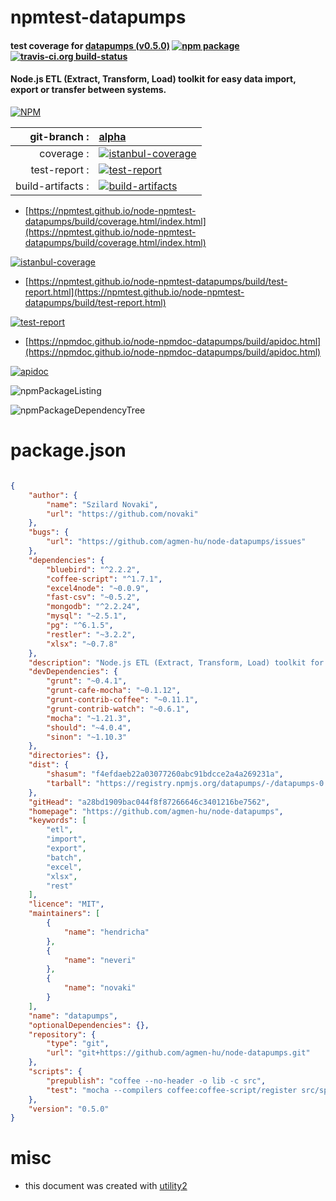 # npmtest-datapumps

#### test coverage for  [datapumps (v0.5.0)](https://github.com/agmen-hu/node-datapumps)  [![npm package](https://img.shields.io/npm/v/npmtest-datapumps.svg?style=flat-square)](https://www.npmjs.org/package/npmtest-datapumps) [![travis-ci.org build-status](https://api.travis-ci.org/npmtest/node-npmtest-datapumps.svg)](https://travis-ci.org/npmtest/node-npmtest-datapumps)

#### Node.js ETL (Extract, Transform, Load) toolkit for easy data import, export or transfer between systems.

[![NPM](https://nodei.co/npm/datapumps.png?downloads=true&downloadRank=true&stars=true)](https://www.npmjs.com/package/datapumps)

| git-branch : | [alpha](https://github.com/npmtest/node-npmtest-datapumps/tree/alpha)|
|--:|:--|
| coverage : | [![istanbul-coverage](https://npmtest.github.io/node-npmtest-datapumps/build/coverage.badge.svg)](https://npmtest.github.io/node-npmtest-datapumps/build/coverage.html/index.html)|
| test-report : | [![test-report](https://npmtest.github.io/node-npmtest-datapumps/build/test-report.badge.svg)](https://npmtest.github.io/node-npmtest-datapumps/build/test-report.html)|
| build-artifacts : | [![build-artifacts](https://npmtest.github.io/node-npmtest-datapumps/glyphicons_144_folder_open.png)](https://github.com/npmtest/node-npmtest-datapumps/tree/gh-pages/build)|

- [https://npmtest.github.io/node-npmtest-datapumps/build/coverage.html/index.html](https://npmtest.github.io/node-npmtest-datapumps/build/coverage.html/index.html)

[![istanbul-coverage](https://npmtest.github.io/node-npmtest-datapumps/build/screenCapture.buildCi.browser.%252Ftmp%252Fbuild%252Fcoverage.lib.html.png)](https://npmtest.github.io/node-npmtest-datapumps/build/coverage.html/index.html)

- [https://npmtest.github.io/node-npmtest-datapumps/build/test-report.html](https://npmtest.github.io/node-npmtest-datapumps/build/test-report.html)

[![test-report](https://npmtest.github.io/node-npmtest-datapumps/build/screenCapture.buildCi.browser.%252Ftmp%252Fbuild%252Ftest-report.html.png)](https://npmtest.github.io/node-npmtest-datapumps/build/test-report.html)

- [https://npmdoc.github.io/node-npmdoc-datapumps/build/apidoc.html](https://npmdoc.github.io/node-npmdoc-datapumps/build/apidoc.html)

[![apidoc](https://npmdoc.github.io/node-npmdoc-datapumps/build/screenCapture.buildCi.browser.%252Ftmp%252Fbuild%252Fapidoc.html.png)](https://npmdoc.github.io/node-npmdoc-datapumps/build/apidoc.html)

![npmPackageListing](https://npmtest.github.io/node-npmtest-datapumps/build/screenCapture.npmPackageListing.svg)

![npmPackageDependencyTree](https://npmtest.github.io/node-npmtest-datapumps/build/screenCapture.npmPackageDependencyTree.svg)



# package.json

```json

{
    "author": {
        "name": "Szilard Novaki",
        "url": "https://github.com/novaki"
    },
    "bugs": {
        "url": "https://github.com/agmen-hu/node-datapumps/issues"
    },
    "dependencies": {
        "bluebird": "^2.2.2",
        "coffee-script": "^1.7.1",
        "excel4node": "~0.0.9",
        "fast-csv": "~0.5.2",
        "mongodb": "^2.2.24",
        "mysql": "~2.5.1",
        "pg": "^6.1.5",
        "restler": "~3.2.2",
        "xlsx": "~0.7.8"
    },
    "description": "Node.js ETL (Extract, Transform, Load) toolkit for easy data import, export or transfer between systems.",
    "devDependencies": {
        "grunt": "~0.4.1",
        "grunt-cafe-mocha": "~0.1.12",
        "grunt-contrib-coffee": "~0.11.1",
        "grunt-contrib-watch": "~0.6.1",
        "mocha": "~1.21.3",
        "should": "~4.0.4",
        "sinon": "~1.10.3"
    },
    "directories": {},
    "dist": {
        "shasum": "f4efdaeb22a03077260abc91bdcce2a4a269231a",
        "tarball": "https://registry.npmjs.org/datapumps/-/datapumps-0.5.0.tgz"
    },
    "gitHead": "a28bd1909bac044f8f87266646c3401216be7562",
    "homepage": "https://github.com/agmen-hu/node-datapumps",
    "keywords": [
        "etl",
        "import",
        "export",
        "batch",
        "excel",
        "xlsx",
        "rest"
    ],
    "licence": "MIT",
    "maintainers": [
        {
            "name": "hendricha"
        },
        {
            "name": "neveri"
        },
        {
            "name": "novaki"
        }
    ],
    "name": "datapumps",
    "optionalDependencies": {},
    "repository": {
        "type": "git",
        "url": "git+https://github.com/agmen-hu/node-datapumps.git"
    },
    "scripts": {
        "prepublish": "coffee --no-header -o lib -c src",
        "test": "mocha --compilers coffee:coffee-script/register src/spec src/mixin/spec"
    },
    "version": "0.5.0"
}
```



# misc
- this document was created with [utility2](https://github.com/kaizhu256/node-utility2)
